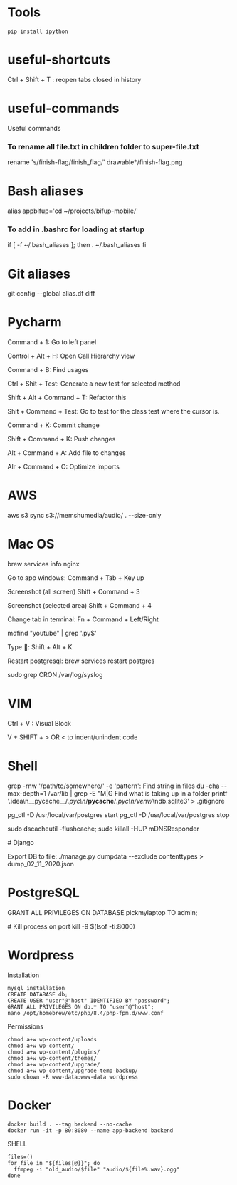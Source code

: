 # Tools

```
pip install ipython
```

# useful-shortcuts
Ctrl + Shift + T : reopen tabs closed in history

# useful-commands
Useful commands

### To rename all file.txt in children folder to super-file.txt
rename 's/finish-flag/finish_flag/' drawable*/finish-flag.png

# Bash aliases
alias appbifup='cd ~/projects/bifup-mobile/'

### To add in .bashrc for loading at startup
if [ -f ~/.bash_aliases ]; then
    . ~/.bash_aliases
fi

# Git aliases

git config --global alias.df diff

# Pycharm

Command + 1: Go to left panel

Control + Alt + H: Open Call Hierarchy view

Command + B: Find usages

Ctrl + Shit + Test: Generate a new test for selected method

Shift + Alt + Command + T: Refactor this

Shit + Command + Test: Go to test for the class test where the cursor is.

Command + K: Commit change

Shift + Command + K:  Push changes

Alt + Command + A: Add file to changes

Alr + Command + O: Optimize imports

# AWS

aws s3 sync s3://memshumedia/audio/ . --size-only

# Mac OS
brew services info nginx

Go to app windows: Command + Tab + Key up

Screenshot (all screen) Shift + Command + 3

Screenshot (selected area) Shift + Command + 4

Change tab in terminal: Fn + Command + Left/Right

mdfind "youtube" | grep '\.py$'

Type : Shift + Alt + K

Restart postgresql: brew services restart postgres

sudo  grep CRON /var/log/syslog

# VIM

Ctrl + V : Visual Block

V + SHIFT + > OR < to indent/unindent code

# Shell

grep -rnw '/path/to/somewhere/' -e 'pattern': Find string in files
du -cha --max-depth=1 /var/lib | grep -E "M|G Find what is taking up in a folder
printf '.idea\n__pycache__/*.pyc\n*/__pycache__/*.pyc\n/venv/*\ndb.sqlite3' > .gitignore

pg_ctl -D /usr/local/var/postgres start
pg_ctl -D /usr/local/var/postgres stop

sudo dscacheutil -flushcache; sudo killall -HUP mDNSResponder

# Django

Export DB to file: ./manage.py dumpdata --exclude contenttypes > dump_02_11_2020.json

# PostgreSQL

 GRANT ALL PRIVILEGES ON DATABASE pickmylaptop TO admin;
 
 # Kill process on port
 kill -9 $(lsof -ti:8000)

# Wordpress

Installation
```
mysql_installation
CREATE DATABASE db;
CREATE USER "user"@"host" IDENTIFIED BY "password";
GRANT ALL PRIVILEGES ON db.* TO "user"@"host";
nano /opt/homebrew/etc/php/8.4/php-fpm.d/www.conf
```

Permissions
```
chmod a+w wp-content/uploads
chmod a+w wp-content/
chmod a+w wp-content/plugins/
chmod a+w wp-content/themes/
chmod a+w wp-content/upgrade/
chmod a+w wp-content/upgrade-temp-backup/
sudo chown -R www-data:www-data wordpress
```

# Docker
```
docker build . --tag backend --no-cache
docker run -it -p 80:8080 --name app-backend backend
```

SHELL

```
files=()
for file in "${files[@]}"; do
  ffmpeg -i "old_audio/$file" "audio/${file%.wav}.ogg"
done
```
